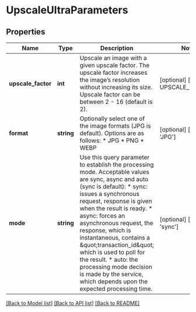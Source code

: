 # UpscaleUltraParameters

## Properties
Name | Type | Description | Notes
------------ | ------------- | ------------- | -------------
**upscale_factor** | **int** | Upscale an image with a given upscale factor. The upscale factor increases the image’s resolution without increasing its size. Upscale factor can be between 2 - 16 (default is 2). | [optional] [default to UPSCALE_FACTOR.2]
**format** | **string** | Optionally select one of the image formats (JPG is default). Options are as follows:   * JPG   * PNG   * WEBP | [optional] [default to 'JPG']
**mode** | **string** | Use this query parameter to establish the processing mode. Acceptable values are sync, async and auto (sync is default):   * sync: issues a synchronous request, response is given when the result is ready.   * async: forces an asynchronous request, the response, which is instantaneous, contains a \&quot;transaction_id\&quot; which is used to poll for the result.   * auto: the processing mode decision is made by the service, which depends upon the expected processing time. | [optional] [default to 'sync']

[[Back to Model list]](../../README.md#documentation-for-models) [[Back to API list]](../../README.md#documentation-for-api-endpoints) [[Back to README]](../../README.md)

